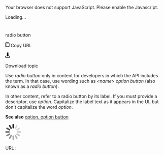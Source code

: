 Your browser does not support JavaScript. Please enable the Javascript.

Loading...

# 

radio button

![Copy URL](media/radio-button/Copy.png)
Copy URL

![Download](media/radio-button/Download.png)

Download topic

Use *radio button* only in content for developers in which the API includes the term. In that case, use wording such as *\<name\> option button* (also known as a *radio button*).

In other content, refer to a radio button by its label. If you must provide a descriptor, use *option*. Capitalize the label text as it appears in the UI, but don't capitalize the word *option*. 

**See also** [option, option button](https://worldready.cloudapp.net/Styleguide/Read?id=1413&topicid=5633)

![In progress](media/radio-button/activity-large.gif)

URL :
